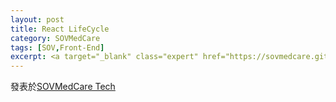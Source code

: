 ```yaml
---
layout: post
title: React LifeCycle
category: SOVMedCare
tags: [SOV,Front-End]
excerpt: <a target="_blank" class="expert" href="https://sovmedcare.github.io/2017/09/04/React-LifeCycle/">發表於SOVMedCare Tech</a>
---
```


發表於[SOVMedCare Tech](https://sovmedcare.github.io/2017/09/04/React-LifeCycle/)